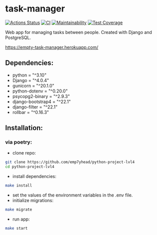 # task-manager
[![Actions Status](https://github.com/emp7yhead/python-project-lvl4/workflows/hexlet-check/badge.svg)](https://github.com/emp7yhead/python-project-lvl4/actions)
[![CI](https://github.com/emp7yhead/python-project-lvl4/actions/workflows/main.yml/badge.svg)](https://github.com/emp7yhead/python-project-lvl4/actions/workflows/main.yml)
[![Maintainability](https://api.codeclimate.com/v1/badges/e5b4a102977d30a7c23e/maintainability)](https://codeclimate.com/github/emp7yhead/python-project-lvl4/maintainability)
[![Test Coverage](https://api.codeclimate.com/v1/badges/e5b4a102977d30a7c23e/test_coverage)](https://codeclimate.com/github/emp7yhead/python-project-lvl4/test_coverage)

Web app for managing tasks between people. Created with Django and PostgreSQL.

https://empty-task-manager.herokuapp.com/
## Dependencies:
- python = "^3.10"
- Django = "^4.0.4"
- gunicorn = "^20.1.0"
- python-dotenv = "^0.20.0"
- psycopg2-binary = "^2.9.3"
- django-bootstrap4 = "^22.1"
- django-filter = "^22.1"
- rollbar = "^0.16.3"

## Installation:

### via poetry:
- clone repo:
```bash
git clone https://github.com/emp7yhead/python-project-lvl4
cd python-project-lvl4
```
- install dependencies:
```bash
make install
```
- set the values of the environment variables in the .env file.
- initialize migrations:
```bash
make migrate
```
- run app:
```bash
make start
```

